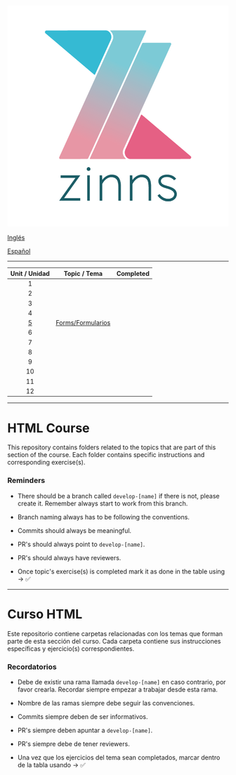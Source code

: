 ![Alt text](zinns.png)

[Inglés](#html-course)

[Español](#curso-html)

---

| Unit / Unidad  | Topic / Tema | Completed |
| :------------: | :----------: | :-------: |
| 1              |              ||
| 2              |              ||
| 3              |              ||
| 4              |              ||
| [5](./05/forms.md)              | [Forms/Formularios](./05/forms.md)             ||
| 6              |              ||
| 7              |              ||
| 8              |              ||
| 9              |              ||
| 10             |              ||
| 11             |              ||
| 12             |              ||

---

# HTML Course

This repository contains folders related to the topics that are part of this section of the course. Each folder contains specific instructions and corresponding exercise(s).

### Reminders

- There should be a branch called `develop-[name]` if there is not, please create it. Remember always start to work from this branch.

- Branch naming always has to be following the conventions.

- Commits should always be meaningful.

- PR's should always point to `develop-[name]`.

- PR's should always have reviewers.

- Once topic's exercise(s) is completed mark it as done in the table using -> ✅

---

# Curso HTML

Este repositorio contiene carpetas relacionadas con los temas que forman parte de esta sección del curso. Cada carpeta contiene sus instrucciones específicas y ejercicio(s) correspondientes.

### Recordatorios

- Debe de existir una rama llamada `develop-[name]` en caso contrario, por favor crearla. Recordar siempre empezar a trabajar desde esta rama.

- Nombre de las ramas siempre debe seguir las convenciones.

- Commits siempre deben de ser informativos.

- PR's siempre deben apuntar a `develop-[name]`.

- PR's siempre debe de tener reviewers.

- Una vez que los ejercicios del tema sean completados, marcar dentro de la tabla usando -> ✅
